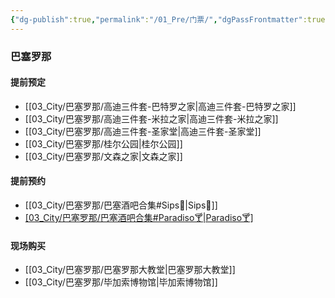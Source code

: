 ```yaml
---
{"dg-publish":true,"permalink":"/01_Pre/门票/","dgPassFrontmatter":true}
---
```


### 巴塞罗那
#### 提前预定
+ [[03_City/巴塞罗那/高迪三件套-巴特罗之家\|高迪三件套-巴特罗之家]]
+ [[03_City/巴塞罗那/高迪三件套-米拉之家\|高迪三件套-米拉之家]]
+ [[03_City/巴塞罗那/高迪三件套-圣家堂\|高迪三件套-圣家堂]]
+ [[03_City/巴塞罗那/桂尔公园\|桂尔公园]]
+ [[03_City/巴塞罗那/文森之家\|文森之家]]

#### 提前预约
+ [[03_City/巴塞罗那/巴塞酒吧合集#Sips🍹\|Sips🍹]]
+  [[03_City/巴塞罗那/巴塞酒吧合集#Paradiso🍸\|Paradiso🍸]](去之前线上排队)

#### 现场购买
+ [[03_City/巴塞罗那/巴塞罗那大教堂\|巴塞罗那大教堂]]
+ [[03_City/巴塞罗那/毕加索博物馆\|毕加索博物馆]]
